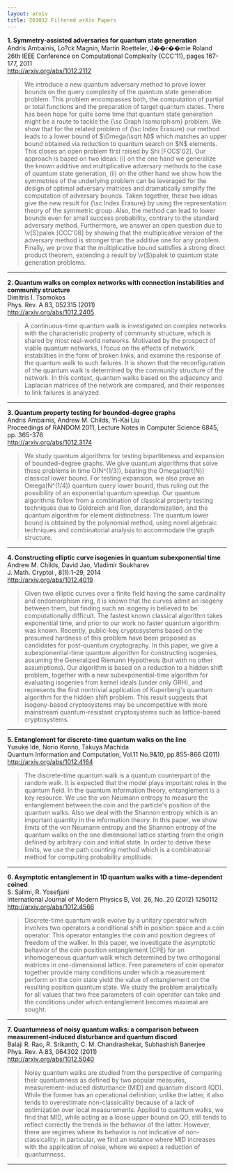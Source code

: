 ```yaml
---
layout: arxiv
title: 201012 Filtered arXiv Papers
---
```


**1.    Symmetry-assisted adversaries for quantum state generation**  
Andris Ambainis, Lo?ck Magnin, Martin Roetteler, J��r��mie Roland  
26th IEEE Conference on Computational Complexity (CCC'11), pages 167-177, 2011  
http://arxiv.org/abs/1012.2112  
<blockquote>
<p>
We introduce a new quantum adversary method to prove lower bounds on the query complexity of the quantum state generation problem. This problem encompasses both, the computation of partial or total functions and the preparation of target quantum states. There has been hope for quite some time that quantum state generation might be a route to tackle the {\sc Graph Isomorphism} problem. We show that for the related problem of {\sc Index Erasure} our method leads to a lower bound of $\Omega(\sqrt N)$ which matches an upper bound obtained via reduction to quantum search on $N$ elements. This closes an open problem first raised by Shi [FOCS'02]. Our approach is based on two ideas: (i) on the one hand we generalize the known additive and multiplicative adversary methods to the case of quantum state generation, (ii) on the other hand we show how the symmetries of the underlying problem can be leveraged for the design of optimal adversary matrices and dramatically simplify the computation of adversary bounds. Taken together, these two ideas give the new result for {\sc Index Erasure} by using the representation theory of the symmetric group. Also, the method can lead to lower bounds even for small success probability, contrary to the standard adversary method. Furthermore, we answer an open question due to \v{S}palek [CCC'08] by showing that the multiplicative version of the adversary method is stronger than the additive one for any problem. Finally, we prove that the multiplicative bound satisfies a strong direct product theorem, extending a result by \v{S}palek to quantum state generation problems.
</p>
</blockquote>

------

**2.    Quantum walks on complex networks with connection instabilities and community structure**  
Dimitris I. Tsomokos  
Phys. Rev. A 83, 052315 (2011)  
http://arxiv.org/abs/1012.2405  
<blockquote>
<p>
A continuous-time quantum walk is investigated on complex networks with the characteristic property of community structure, which is shared by most real-world networks. Motivated by the prospect of viable quantum networks, I focus on the effects of network instabilities in the form of broken links, and examine the response of the quantum walk to such failures. It is shown that the reconfiguration of the quantum walk is determined by the community structure of the network. In this context, quantum walks based on the adjacency and Laplacian matrices of the network are compared, and their responses to link failures is analyzed.
</p>
</blockquote>

------

**3.    Quantum property testing for bounded-degree graphs**  
Andris Ambainis, Andrew M. Childs, Yi-Kai Liu  
Proceedings of RANDOM 2011, Lecture Notes in Computer Science 6845, pp. 365-376  
http://arxiv.org/abs/1012.3174  
<blockquote>
<p>
We study quantum algorithms for testing bipartiteness and expansion of bounded-degree graphs. We give quantum algorithms that solve these problems in time O(N^(1/3)), beating the Omega(sqrt(N)) classical lower bound. For testing expansion, we also prove an Omega(N^(1/4)) quantum query lower bound, thus ruling out the possibility of an exponential quantum speedup. Our quantum algorithms follow from a combination of classical property testing techniques due to Goldreich and Ron, derandomization, and the quantum algorithm for element distinctness. The quantum lower bound is obtained by the polynomial method, using novel algebraic techniques and combinatorial analysis to accommodate the graph structure.
</p>
</blockquote>

------

**4.    Constructing elliptic curve isogenies in quantum subexponential time**  
Andrew M. Childs, David Jao, Vladimir Soukharev  
J. Math. Cryptol., 8(1):1-29, 2014  
http://arxiv.org/abs/1012.4019  
<blockquote>
<p>
Given two elliptic curves over a finite field having the same cardinality and endomorphism ring, it is known that the curves admit an isogeny between them, but finding such an isogeny is believed to be computationally difficult. The fastest known classical algorithm takes exponential time, and prior to our work no faster quantum algorithm was known. Recently, public-key cryptosystems based on the presumed hardness of this problem have been proposed as candidates for post-quantum cryptography. In this paper, we give a subexponential-time quantum algorithm for constructing isogenies, assuming the Generalized Riemann Hypothesis (but with no other assumptions). Our algorithm is based on a reduction to a hidden shift problem, together with a new subexponential-time algorithm for evaluating isogenies from kernel ideals (under only GRH), and represents the first nontrivial application of Kuperberg's quantum algorithm for the hidden shift problem. This result suggests that isogeny-based cryptosystems may be uncompetitive with more mainstream quantum-resistant cryptosystems such as lattice-based cryptosystems.
</p>
</blockquote>

------

**5.    Entanglement for discrete-time quantum walks on the line**  
Yusuke Ide, Norio Konno, Takuya Machida  
Quantum Information and Computation, Vol.11 No.9&10, pp.855-866 (2011)  
http://arxiv.org/abs/1012.4164  
<blockquote>
<p>
The discrete-time quantum walk is a quantum counterpart of the random walk. It is expected that the model plays important roles in the quantum field. In the quantum information theory, entanglement is a key resource. We use the von Neumann entropy to measure the entanglement between the coin and the particle's position of the quantum walks. Also we deal with the Shannon entropy which is an important quantity in the information theory. In this paper, we show limits of the von Neumann entropy and the Shannon entropy of the quantum walks on the one dimensional lattice starting from the origin defined by arbitrary coin and initial state. In order to derive these limits, we use the path counting method which is a combinatorial method for computing probability amplitude.
</p>
</blockquote>

------

**6.    Asymptotic entanglement in 1D quantum walks with a time-dependent coined**  
S. Salimi, R. Yosefjani  
International Journal of Modern Physics B, Vol. 26, No. 20 (2012) 1250112  
http://arxiv.org/abs/1012.4566  
<blockquote>
<p>
Discrete-time quantum walk evolve by a unitary operator which involves two operators a conditional shift in position space and a coin operator. This operator entangles the coin and position degrees of freedom of the walker. In this paper, we investigate the asymptotic behavior of the coin position entanglement (CPE) for an inhomogeneous quantum walk which determined by two orthogonal matrices in one-dimensional lattice. Free parameters of coin operator together provide many conditions under which a measurement perform on the coin state yield the value of entanglement on the resulting position quantum state. We study the problem analytically for all values that two free parameters of coin operator can take and the conditions under which entanglement becomes maximal are sought.
</p>
</blockquote>

------

**7.    Quantumness of noisy quantum walks: a comparison between measurement-induced disturbance and quantum discord**  
Balaji R. Rao, R. Srikanth, C. M. Chandrashekar, Subhashish Banerjee  
Phys. Rev. A 83, 064302 (2011)  
http://arxiv.org/abs/1012.5040  
<blockquote>
<p>
Noisy quantum walks are studied from the perspective of comparing their quantumness as defined by two popular measures, measurement-induced disturbance (MID) and quantum discord (QD). While the former has an operational definition, unlike the latter, it also tends to overestimate non-classicality because of a lack of optimization over local measurements. Applied to quantum walks, we find that MID, while acting as a loose upper bound on QD, still tends to reflect correctly the trends in the behavior of the latter. However, there are regimes where its behavior is not indicative of non-classicality: in particular, we find an instance where MID increases with the application of noise, where we expect a reduction of quantumness.
</p>
</blockquote>

------

